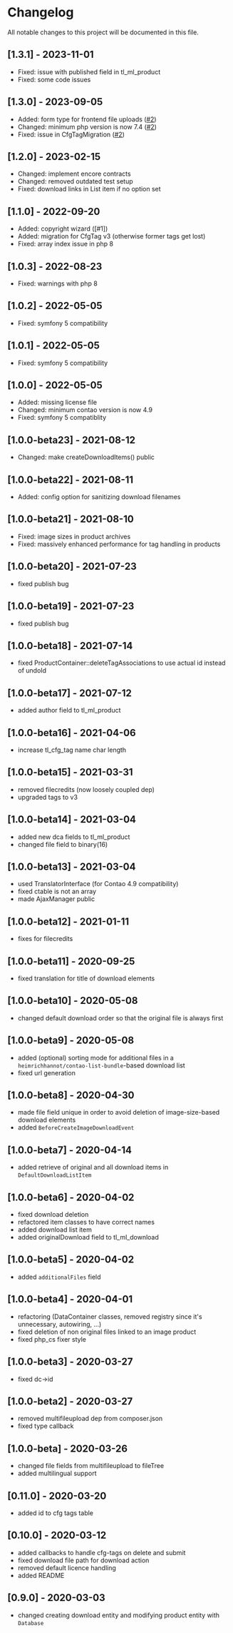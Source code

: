 # Changelog

All notable changes to this project will be documented in this file.

## [1.3.1] - 2023-11-01
- Fixed: issue with published field in tl_ml_product
- Fixed: some code issues


## [1.3.0] - 2023-09-05
- Added: form type for frontend file uploads ([#2])
- Changed: minimum php version is now 7.4 ([#2])
- Fixed: issue in CfgTagMigration ([#2])

## [1.2.0] - 2023-02-15
- Changed: implement encore contracts
- Changed: removed outdated test setup
- Fixed: download links in List item if no option set

## [1.1.0] - 2022-09-20
- Added: copyright wizard ([#1])
- Added: migration for CfgTag v3 (otherwise former tags get lost)
- Fixed: array index issue in php 8

## [1.0.3] - 2022-08-23
- Fixed: warnings with php 8

## [1.0.2] - 2022-05-05
- Fixed: symfony 5 compatibility

## [1.0.1] - 2022-05-05
- Fixed: symfony 5 compatibility

## [1.0.0] - 2022-05-05
- Added: missing license file
- Changed: minimum contao version is now 4.9
- Fixed: symfony 5 compatiblity

## [1.0.0-beta23] - 2021-08-12

- Changed: make createDownloadItems() public

## [1.0.0-beta22] - 2021-08-11

- Added: config option for sanitizing download filenames

## [1.0.0-beta21] - 2021-08-10

- Fixed: image sizes in product archives
- Fixed: massively enhanced performance for tag handling in products

## [1.0.0-beta20] - 2021-07-23

- fixed publish bug

## [1.0.0-beta19] - 2021-07-23

- fixed publish bug

## [1.0.0-beta18] - 2021-07-14

- fixed ProductContainer::deleteTagAssociations to use actual id instead of undoId

## [1.0.0-beta17] - 2021-07-12

- added author field to tl_ml_product

## [1.0.0-beta16] - 2021-04-06

- increase tl_cfg_tag name char length

## [1.0.0-beta15] - 2021-03-31

- removed filecredits (now loosely coupled dep)
- upgraded tags to v3

## [1.0.0-beta14] - 2021-03-04

- added new dca fields to tl_ml_product
- changed file field to binary(16)

## [1.0.0-beta13] - 2021-03-04

- used TranslatorInterface (for Contao 4.9 compatibility)
- fixed ctable is not an array
- made AjaxManager public

## [1.0.0-beta12] - 2021-01-11

- fixes for filecredits

## [1.0.0-beta11] - 2020-09-25

- fixed translation for title of download elements

## [1.0.0-beta10] - 2020-05-08

- changed default download order so that the original file is always first

## [1.0.0-beta9] - 2020-05-08

- added (optional) sorting mode for additional files in a `heimrichhannot/contao-list-bundle`-based download list
- fixed url generation

## [1.0.0-beta8] - 2020-04-30

- made file field unique in order to avoid deletion of image-size-based download elements
- added `BeforeCreateImageDownloadEvent`

## [1.0.0-beta7] - 2020-04-14

- added retrieve of original and all download items in `DefaultDownloadListItem`

## [1.0.0-beta6] - 2020-04-02

- fixed download deletion
- refactored item classes to have correct names
- added download list item
- added originalDownload field to tl_ml_download

## [1.0.0-beta5] - 2020-04-02

- added `additionalFiles` field

## [1.0.0-beta4] - 2020-04-01

- refactoring (DataContainer classes, removed registry since it's unnecessary, autowiring, ...)
- fixed deletion of non original files linked to an image product
- fixed php_cs fixer style

## [1.0.0-beta3] - 2020-03-27

- fixed dc->id

## [1.0.0-beta2] - 2020-03-27

- removed multifileupload dep from composer.json
- fixed type callback

## [1.0.0-beta] - 2020-03-26

- changed file fields from multifileupload to fileTree
- added multilingual support

## [0.11.0] - 2020-03-20

- added id to cfg tags table

## [0.10.0] - 2020-03-12

- added callbacks to handle cfg-tags on delete and submit
- fixed download file path for download action
- removed default licence handling
- added README

## [0.9.0] - 2020-03-03

- changed creating download entity and modifying product entity with `Database`

[#2]: https://github.com/heimrichhannot/contao-media-library-bundle/pull/2